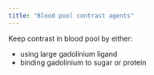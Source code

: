 ```yaml
---
title: "Blood pool contrast agents"
---
```

Keep contrast in blood pool by either:
- using large gadolinium ligand
- binding gadolinium to sugar or protein

